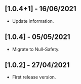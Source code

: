 ## [1.0.4+1] - 16/06/2021

* Update information.

## [1.0.4] - 05/05/2021

* Migrate to Null-Safety.

## [1.0.2] - 27/04/2021

* First release version.
